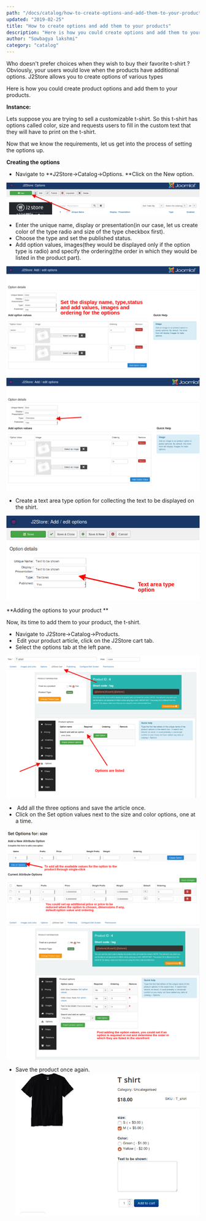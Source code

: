 ```yaml
---
path: "/docs/catalog/how-to-create-options-and-add-them-to-your-products"
updated: "2019-02-25"
title: "How to create options and add them to your products"
description: "Here is how you could create options and add them to your products."
author: "Sowbagya lakshmi"
category: "catalog"
---
```


Who doesn't prefer choices when they wish to buy their favorite t-shirt ? Obviously, your users would love when the products have additional options.
J2Store allows you to create <link-text url="http://docs.j2store.org/catalog/options" target="_blank" rel="noopener">options of various types</link-text>

Here is how you could create product options and add them to your products.

**Instance:**

Lets suppose you are trying to sell a customizable t-shirt. So this t-shirt has options called color, size and requests users to fill in the custom text that they will have to print on the t-shirt.

Now that we know the requirements, let us get into the process of setting the options up.

**Creating the options**

- Navigate to **J2Store->Catalog->Options. **Click on the New option.

![Adding new options](../../images/catalog/creating-options-and-adding-them-to-products/options-add-new.png)


- Enter the unique name, display or presentation(in our case, let us create color of the type radio and size of the type checkbox first).
- Choose the type and set the published status.
- Add option values, images(they would be displayed only if the option type is radio) and specify the ordering(the order in which they would be listed in the product part).

![Adding new values](../../images/catalog/creating-options-and-adding-them-to-products/options-add-option-values.png)
![Choosing option types](../../images/catalog/creating-options-and-adding-them-to-products/options-choose-option-type.png)
- Create a text area type option for collecting the text to be displayed on the shirt. 

![Adding text type options](../../images/catalog/creating-options-and-adding-them-to-products/options-text-type.png)

**Adding the options to your product **

Now, its time to add them to your product, the t-shirt.

-  Navigate to J2Store->Catalog->Products.
-  Edit your product article, click on the J2Store cart tab.
- Select the options tab at the left pane.

![Adding options to products](../../images/catalog/creating-options-and-adding-them-to-products/options-add-opt-to-products.png)


-  Add all the three options and save the article once.
- Click on the Set option values next to the size and color options, one at a time.

![Adding option values to products](../../images/catalog/creating-options-and-adding-them-to-products/options-add-option-val-inpro.png)
![Option ordering](../../images/catalog/creating-options-and-adding-them-to-products/option-ordering.png)

- Save the product once again.
![Options frontend](../../images/catalog/creating-options-and-adding-them-to-products/option-frontend.png)




